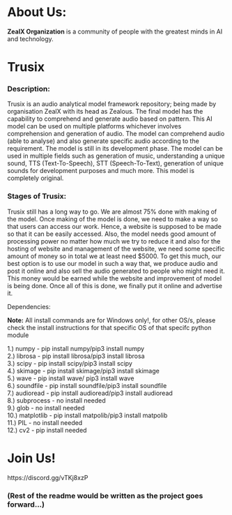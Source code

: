 <h1>About Us:</h1>

<b>ZealX Organization</b> is a community of people with the greatest minds in AI and technology.<br>



<h1>Trusix</h1>

<h3>Description:</h3>
Trusix is an audio analytical model framework repository; being made by organisation ZealX with its head as Zealous. The final model has the capability to comprehend and generate audio based on pattern. This AI model can be used on multiple platforms whichever involves comprehension and generation of audio. The model can comprehend audio (able to analyse) and also generate specific audio according to the requirement. The model is still in its development phase. The model can be used in multiple fields such as generation of music, understanding a unique sound, TTS (Text-To-Speech), STT (Speech-To-Text), generation of unique sounds for development purposes and much more. This model is completely original.<br>


<h3>Stages of Trusix:</h3> 

Trusix still has a long way to go. We are almost 75% done with making of the model. Once making of the model is done, we need to make a way so that users can access our work. Hence, a website is supposed to be made so that it can be easily accessed. Also, the model needs good amount of processing power no matter how much we try to reduce it and also for the hosting of website and management of the website, we need some specific amount of money so in total we at least need $5000. To get this much, our best option is to use our model in such a way that, we produce audio and post it online and also sell the audio generated to people who might need it. This money would be earned while the website and improvement of model is being done. Once all of this is done, we finally put it online and advertise it.<br>


Dependencies:<br>

<b>Note:</b> All install commands are for Windows only!, for other OS/s, please check the install instructions for that specific OS of that specifc python module

1.) numpy - pip install numpy/pip3 install numpy<br>
2.) librosa - pip install librosa/pip3 install librosa<br>
3.) scipy  - pip install scipy/pip3 install scipy<br>
4.) skimage - pip install skimage/pip3 install skimage<br>
5.) wave - pip install wave/ pip3 install wave<br>
6.) soundfile - pip install soundfile/pip3 install soundfile<br>
7.) audioread - pip install audioread/pip3 install audioread<br>
8.) subprocess - no install needed<br>
9.) glob - no install needed<br>
10.) matplotlib - pip install matpolib/pip3 install matpolib<br>
11.) PIL - no install needed<br>
12.) cv2 - pip install needed<br>


<h1>Join Us!</h1>
https://discord.gg/vTKj8xzP<br>


<h3>(Rest of the readme would be written as the project goes forward...)</h3>



